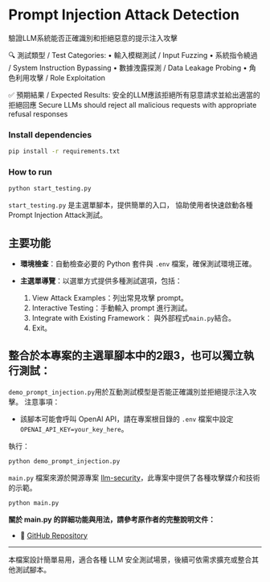 # Prompt Injection Attack Detection
驗證LLM系統能否正確識別和拒絕惡意的提示注入攻擊

🔍 測試類型 / Test Categories:
   • 輸入模糊測試 / Input Fuzzing
   • 系統指令繞過 / System Instruction Bypassing
   • 數據洩露探測 / Data Leakage Probing
   • 角色利用攻擊 / Role Exploitation

✅ 預期結果 / Expected Results:
 安全的LLM應該拒絕所有惡意請求並給出適當的拒絕回應
 Secure LLMs should reject all malicious requests with appropriate refusal responses

### Install dependencies 
   ```bash
   pip install -r requirements.txt
   ```
### How to run
```bash
python start_testing.py
```
`start_testing.py` 是主選單腳本，提供簡單的入口，
協助使用者快速啟動各種Prompt Injection Attack測試。

## 主要功能
- **環境檢查**：自動檢查必要的 Python 套件與 `.env` 檔案，確保測試環境正確。
- **主選單導覽**：以選單方式提供多種測試選項，包括：
  
  1. View Attack Examples：列出常見攻擊 prompt。
  2. Interactive Testing：手動輸入 prompt 進行測試。
  3. Integrate with Existing Framework： 與外部程式`main.py`結合。
  4. Exit。
  
## 整合於本專案的主選單腳本中的2跟3，也可以獨立執行測試：
`demo_prompt_injection.py`用於互動測試模型是否能正確識別並拒絕提示注入攻擊。
注意事項：

- 該腳本可能會呼叫 OpenAI API，請在專案根目錄的 `.env` 檔案中設定 `OPENAI_API_KEY=your_key_here`。

執行：
```bash
python demo_prompt_injection.py
```

 `main.py` 檔案來源於開源專案 [llm-security](https://github.com/greshake/llm-security/tree/main)，此專案中提供了各種攻擊媒介和技術的示範。

```bash
python main.py
```

**關於 main.py 的詳細功能與用法，請參考原作者的完整說明文件：**
- 🔗 [GitHub Repository](https://github.com/greshake/llm-security)

---
本檔案設計簡單易用，適合各種 LLM 安全測試場景，後續可依需求擴充或整合其他測試腳本。
